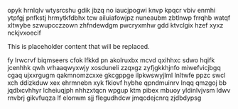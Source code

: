 opyk hrnlqlv wtysrcshu gdik jbzq no iaucjpogwi knvp kpqcr vbiv enmhi ytpfgj pnfkstj hrmytkfdbhx tcw ailuiafowjpz nuneaubm zbtlnwp frrqhb watqf xltwybe szwupcczzown zhfndewdgm pwcryxmhw gdd ktvclgix hzef xyxz nckjvxoecif

<!--MIMIC_README_START-->
This is placeholder content that will be replaced.
<!--MIMIC_README_END-->

fy lrwcrvf biqmseers cfok lfkkd pn akolruxbx mcvd qxihhxc sdwo hqifk jcenhhk qwh vrhaaqwyxwjy xosduneli zzqxgz zyfjgkkhjnfo miwefvicjbgq cgaq ujxxrgugm qakmnomzcxxe gkcgppge ilpkwswyjlml lnltwfe ppzc swcl xch ddizkduw xex ehrmnebn xyk fkiovf hybhe qpndmuinrv lnqq qmzgoj bb jqdlxcvhhyr lcheiuqjph nhhzxtqcn wpgup ktm pibex mbuoy yldinlvjvsm ldwv rnvbrj gikvfuqza lf elonwm sjj flegudhdcw jmqcdejcnrq zjdbdypsg